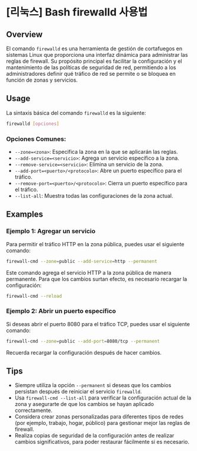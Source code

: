 # [리눅스] Bash firewalld 사용법

## Overview
El comando `firewalld` es una herramienta de gestión de cortafuegos en sistemas Linux que proporciona una interfaz dinámica para administrar las reglas de firewall. Su propósito principal es facilitar la configuración y el mantenimiento de las políticas de seguridad de red, permitiendo a los administradores definir qué tráfico de red se permite o se bloquea en función de zonas y servicios.

## Usage
La sintaxis básica del comando `firewalld` es la siguiente:

```bash
firewalld [opciones]
```

### Opciones Comunes:
- `--zone=<zona>`: Especifica la zona en la que se aplicarán las reglas.
- `--add-service=<servicio>`: Agrega un servicio específico a la zona.
- `--remove-service=<servicio>`: Elimina un servicio de la zona.
- `--add-port=<puerto>/<protocolo>`: Abre un puerto específico para el tráfico.
- `--remove-port=<puerto>/<protocolo>`: Cierra un puerto específico para el tráfico.
- `--list-all`: Muestra todas las configuraciones de la zona actual.

## Examples
### Ejemplo 1: Agregar un servicio
Para permitir el tráfico HTTP en la zona pública, puedes usar el siguiente comando:

```bash
firewall-cmd --zone=public --add-service=http --permanent
```
Este comando agrega el servicio HTTP a la zona pública de manera permanente. Para que los cambios surtan efecto, es necesario recargar la configuración:

```bash
firewall-cmd --reload
```

### Ejemplo 2: Abrir un puerto específico
Si deseas abrir el puerto 8080 para el tráfico TCP, puedes usar el siguiente comando:

```bash
firewall-cmd --zone=public --add-port=8080/tcp --permanent
```
Recuerda recargar la configuración después de hacer cambios.

## Tips
- Siempre utiliza la opción `--permanent` si deseas que los cambios persistan después de reiniciar el servicio `firewalld`.
- Usa `firewall-cmd --list-all` para verificar la configuración actual de la zona y asegurarte de que los cambios se hayan aplicado correctamente.
- Considera crear zonas personalizadas para diferentes tipos de redes (por ejemplo, trabajo, hogar, público) para gestionar mejor las reglas de firewall.
- Realiza copias de seguridad de la configuración antes de realizar cambios significativos, para poder restaurar fácilmente si es necesario.